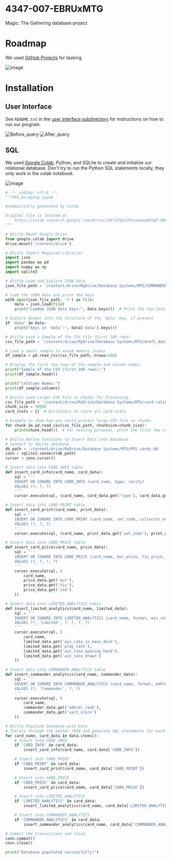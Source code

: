 # 4347-007-EBRUxMTG
Magic: The Gathering database project

# Roadmap
We used [GitHub Projects](https://github.com/users/zcl190002/projects/1) for tasking.

![image](https://github.com/user-attachments/assets/f529f1f5-8da0-47c1-9442-c89029527c28)

# Installation

## User Interface

See `README.txt` in the [user interface subdirectory](https://github.com/zcl190002/4347-007-teamMTG/tree/main/deliverable%202/user%20interface) for instructions on how to run our program.

![Before_query](https://github.com/user-attachments/assets/52b20d94-f3ee-4658-8f82-9fc32f17a69e)
![After_query](https://github.com/user-attachments/assets/49e63a00-9598-48cb-a209-618ccd8eb356)

## SQL

We used [Google Colab](https://colab.research.google.com/drive/1sKfJZSw1C05wswxeaGKIqP-SNRtmmVBz?usp=sharing#scrollTo=9_oJBStK3W8y), Python, and SQLite to create and initialize our relational database.  Don't try to run the Python SQL statements locally, they only work in the colab notebook.

![image](https://github.com/user-attachments/assets/ba55ede2-0ca2-47c2-82be-da87052b81b0)

```py
# -*- coding: utf-8 -*-
"""MTG_Scraping.ipynb

Automatically generated by Colab.

Original file is located at
    https://colab.research.google.com/drive/1sKfJZSw1C05wswxeaGKIqP-SNRtmmVBz
"""

# @title Mount Google Drive
from google.colab import drive
drive.mount('/content/drive')

# @title Import Required Libraries
import json
import pandas as pd
import numpy as np
import sqlite3

# @title Load and Explore JSON Data
json_file_path = '/content/drive/MyDrive/Database Systems/MTG/COMMANDER.json'

# Load the JSON data and print the keys
with open(json_file_path, 'r') as file:
    data = json.load(file)
    print("Loaded JSON data keys:", data.keys())  # Print the top-level keys of the JSON

# Explore deeper into the structure of the 'data' key, if present
if 'data' in data:
    print("Keys in 'data':", data['data'].keys())

# @title Load a Sample of the CSV File (First 100 rows)
csv_file_path = '/content/drive/MyDrive/Database Systems/MTG/draft_data_public.BLB.PremierDraft.csv'

# Load a small sample to avoid memory issues
df_sample = pd.read_csv(csv_file_path, nrows=100)

# Display the first few rows of the sample and column names
print("Sample of the CSV (first 100 rows):")
print(df_sample.head())

print("\nColumn Names:")
print(df_sample.columns)

# @title Load Larger CSV File in Chunks for Processing
csv_file_path = '/content/drive/MyDrive/Database Systems/MTG/card-ratings-2024-10-13 (1).csv'
chunk_size = 10000
card_stats = {}  # Dictionary to store all card stats

# Example to show how you could process large CSV file in chunks
for chunk in pd.read_csv(csv_file_path, chunksize=chunk_size):
    print(chunk.head())  # For testing purposes, print the first few rows of each chunk

# @title Define Functions to Insert Data into Database
# Connect to SQLite database
db_path = '/content/drive/MyDrive/Database Systems/MTG/MTG_cards.db'
conn = sqlite3.connect(db_path)
cursor = conn.cursor()

# Insert data into CARD_INFO table
def insert_card_info(card_name, card_data):
    sql = '''
    INSERT OR IGNORE INTO CARD_INFO (card_name, type, rarity)
    VALUES (?, ?, ?)
    '''
    cursor.execute(sql, (card_name, card_data.get('type'), card_data.get('rarity')))

# Insert data into CARD_PRINT table
def insert_card_print(card_name, print_data):
    sql = '''
    INSERT OR IGNORE INTO CARD_PRINT (card_name, set_code, collector_number)
    VALUES (?, ?, ?)
    '''
    cursor.execute(sql, (card_name, print_data.get('set_code'), print_data.get('collector_number')))

# Insert data into CARD_PRICE table
def insert_card_price(card_name, price_data):
    sql = '''
    INSERT OR IGNORE INTO CARD_PRICE (card_name, eur_price, tix_price, usd_price)
    VALUES (?, ?, ?, ?)
    '''
    cursor.execute(sql, (
        card_name,
        price_data.get('eur'),
        price_data.get('tix'),
        price_data.get('usd')
    ))

# Insert data into LIMITED_ANALYTICS table
def insert_limited_analytics(card_name, limited_data):
    sql = '''
    INSERT OR IGNORE INTO LIMITED_ANALYTICS (card_name, format, win_rate_in_main_deck, play_rate, win_rate_opening_hand, win_rate_drawn)
    VALUES (?, 'Limited', ?, ?, ?, ?)
    '''
    cursor.execute(sql, (
        card_name,
        limited_data.get('win_rate_in_main_deck'),
        limited_data.get('play_rate'),
        limited_data.get('win_rate_opening_hand'),
        limited_data.get('win_rate_drawn')
    ))

# Insert data into COMMANDER_ANALYTICS table
def insert_commander_analytics(card_name, commander_data):
    sql = '''
    INSERT OR IGNORE INTO COMMANDER_ANALYTICS (card_name, format, edhrec_rank, salt_score)
    VALUES (?, 'Commander', ?, ?)
    '''
    cursor.execute(sql, (
        card_name,
        commander_data.get('edhrec_rank'),
        commander_data.get('salt_score')
    ))

# @title Populate Database with Data
# Iterate through the master JSON and generate SQL statements for each table
for card_name, card_data in data.items():
    # Insert into CARD_INFO
    if 'CARD_INFO' in card_data:
        insert_card_info(card_name, card_data['CARD_INFO'])

    # Insert into CARD_PRINT
    if 'CARD_PRINT' in card_data:
        insert_card_print(card_name, card_data['CARD_PRINT'])

    # Insert into CARD_PRICE
    if 'CARD_PRICE' in card_data:
        insert_card_price(card_name, card_data['CARD_PRICE'])

    # Insert into LIMITED_ANALYTICS
    if 'LIMITED_ANALYTICS' in card_data:
        insert_limited_analytics(card_name, card_data['LIMITED_ANALYTICS'])

    # Insert into COMMANDER_ANALYTICS
    if 'COMMANDER_ANALYTICS' in card_data:
        insert_commander_analytics(card_name, card_data['COMMANDER_ANALYTICS'])

# Commit the transactions and close
conn.commit()
conn.close()

print("Database populated successfully!")
```
